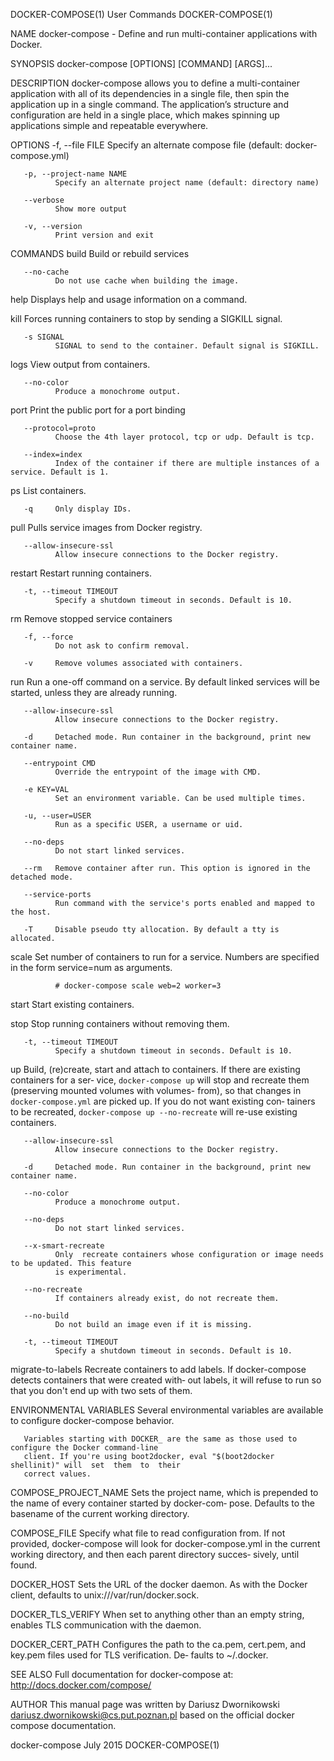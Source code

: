 DOCKER-COMPOSE(1)                            User Commands                           DOCKER-COMPOSE(1)

NAME
       docker-compose - Define and run multi-container applications with Docker.

SYNOPSIS
       docker-compose [OPTIONS] [COMMAND] [ARGS]...

DESCRIPTION
       docker-compose  allows you to define a multi-container application with all of its dependencies
       in a single file, then spin the application up in a single command. The application’s structure
       and  configuration  are held in a single place, which makes spinning up applications simple and
       repeatable everywhere.

OPTIONS
       -f, --file FILE
              Specify an alternate compose file (default: docker-compose.yml)

       -p, --project-name NAME
              Specify an alternate project name (default: directory name)

       --verbose
              Show more output

       -v, --version
              Print version and exit

COMMANDS
   build
       Build or rebuild services

       --no-cache
              Do not use cache when building the image.

   help
       Displays help and usage information on a command.

   kill
       Forces running containers to stop by sending a SIGKILL signal.

       -s SIGNAL
              SIGNAL to send to the container. Default signal is SIGKILL.

   logs
       View output from containers.

       --no-color
              Produce a monochrome output.

   port
       Print the public port for a port binding

       --protocol=proto
              Choose the 4th layer protocol, tcp or udp. Default is tcp.

       --index=index
              Index of the container if there are multiple instances of a service. Default is 1.

   ps
       List containers.

       -q     Only display IDs.

   pull
       Pulls service images from Docker registry.

       --allow-insecure-ssl
              Allow insecure connections to the Docker registry.

   restart
       Restart running containers.

       -t, --timeout TIMEOUT
              Specify a shutdown timeout in seconds. Default is 10.

   rm
       Remove stopped service containers

       -f, --force
              Do not ask to confirm removal.

       -v     Remove volumes associated with containers.

   run
       Run a one-off command on a service. By default linked services will be started, unless they are
       already running.

       --allow-insecure-ssl
              Allow insecure connections to the Docker registry.

       -d     Detached mode. Run container in the background, print new container name.

       --entrypoint CMD
              Override the entrypoint of the image with CMD.

       -e KEY=VAL
              Set an environment variable. Can be used multiple times.

       -u, --user=USER
              Run as a specific USER, a username or uid.

       --no-deps
              Do not start linked services.

       --rm   Remove container after run. This option is ignored in the detached mode.

       --service-ports
              Run command with the service's ports enabled and mapped to the host.

       -T     Disable pseudo tty allocation. By default a tty is allocated.

   scale
       Set number of containers to run for a service. Numbers are specified in the form service=num as
       arguments.

              # docker-compose scale web=2 worker=3

   start
       Start existing containers.

   stop
       Stop running containers without removing them.

       -t, --timeout TIMEOUT
              Specify a shutdown timeout in seconds. Default is 10.

   up
       Build, (re)create, start and attach to containers.  If there are existing containers for a ser‐
       vice, `docker-compose up` will stop and recreate them (preserving mounted volumes with volumes-
       from), so that changes in `docker-compose.yml` are picked up. If you do not want existing  con‐
       tainers to be recreated, `docker-compose up --no-recreate` will re-use existing containers.

       --allow-insecure-ssl
              Allow insecure connections to the Docker registry.

       -d     Detached mode. Run container in the background, print new container name.

       --no-color
              Produce a monochrome output.

       --no-deps
              Do not start linked services.

       --x-smart-recreate
              Only  recreate containers whose configuration or image needs to be updated. This feature
              is experimental.

       --no-recreate
              If containers already exist, do not recreate them.

       --no-build
              Do not build an image even if it is missing.

       -t, --timeout TIMEOUT
              Specify a shutdown timeout in seconds. Default is 10.

   migrate-to-labels
       Recreate containers to add labels. If docker-compose detects containers that were created with‐
       out labels, it will refuse to run so that you don't end up with two sets of them.

ENVIRONMENTAL VARIABLES
       Several environmental variables are available to configure docker-compose behavior.

       Variables starting with DOCKER_ are the same as those used to configure the Docker command-line
       client. If you're using boot2docker, eval "$(boot2docker shellinit)" will  set  them  to  their
       correct values.

   COMPOSE_PROJECT_NAME
       Sets the project name, which is prepended to the name of every container started by docker-com‐
       pose.  Defaults to the basename of the current working directory.

   COMPOSE_FILE
       Specify what file to read configuration from. If not provided,  docker-compose  will  look  for
       docker-compose.yml  in  the  current  working directory, and then each parent directory succes‐
       sively, until found.

   DOCKER_HOST
       Sets  the  URL  of  the   docker   daemon.   As   with   the   Docker   client,   defaults   to
       unix:///var/run/docker.sock.

   DOCKER_TLS_VERIFY
       When set to anything other than an empty string, enables TLS communication with the daemon.

   DOCKER_CERT_PATH
       Configures  the path to the ca.pem, cert.pem, and key.pem files used for TLS verification.  De‐
       faults to ~/.docker.

SEE ALSO
       Full documentation for docker-compose at: <http://docs.docker.com/compose/>

AUTHOR
       This manual page was written by  Dariusz  Dwornikowski  <dariusz.dwornikowski@cs.put.poznan.pl>
       based on the official docker compose documentation.

docker-compose                                 July 2015                             DOCKER-COMPOSE(1)
